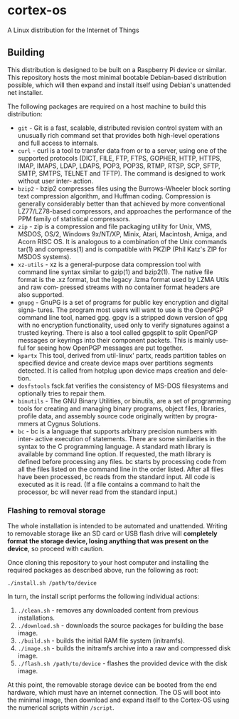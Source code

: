 # cortex-os
A Linux distribution for the Internet of Things

## Building
This distribution is designed to be built on a Raspberry Pi device or similar. This repository hosts the most minimal bootable Debian-based distribution possible, which will then expand and install itself using Debian's unattended net installer.

The following packages are required on a host machine to build this distribution:

+ `git` -
	Git is a fast, scalable, distributed revision control system with an
	unusually rich command set that provides both high-level operations and
	full access to internals.
+ `curl` -
	curl  is  a tool to transfer data from or to a server, using one of the
	supported protocols (DICT, FILE, FTP, FTPS, GOPHER, HTTP, HTTPS,  IMAP,
	IMAPS,  LDAP,  LDAPS,  POP3, POP3S, RTMP, RTSP, SCP, SFTP, SMTP, SMTPS,
	TELNET and TFTP).  The command is designed to work without user  inter‐
	action.
+ `bzip2` -
	bzip2  compresses  files  using  the Burrows-Wheeler block sorting text
	compression algorithm, and Huffman coding.   Compression  is  generally
	considerably   better   than   that   achieved   by  more  conventional
	LZ77/LZ78-based compressors, and approaches the performance of the  PPM
	family of statistical compressors.
+ `zip` -
	zip  is  a compression and file packaging utility for Unix, VMS, MSDOS,
	OS/2, Windows 9x/NT/XP, Minix, Atari, Macintosh, Amiga, and Acorn  RISC
	OS.   It  is analogous to a combination of the Unix commands tar(1) and
	compress(1) and is compatible with PKZIP (Phil  Katz's  ZIP  for  MSDOS
	systems).
+ `xz-utils` -
	xz is a general-purpose data compression tool with command line  syntax
	similar  to  gzip(1)  and  bzip2(1).  The native file format is the .xz
	format, but the legacy .lzma format used by LZMA  Utils  and  raw  com‐
	pressed streams with no container format headers are also supported.
+ `gnupg` -
	GnuPG is a set of programs for public key encryption and digital signa‐
	tures.  The program most users will want to use is the OpenPGP  command
	line  tool,  named gpg.  gpgv is a stripped down version of gpg with no
	encryption functionality, used only  to  verify  signatures  against  a
	trusted keyring.  There is also a tool called gpgsplit to split OpenPGP
	messages or keyrings into their component packets.  This is mainly use‐
	ful for seeing how OpenPGP messages are put together.
+ `kpartx`
	This  tool,  derived  from util-linux' partx, reads partition tables on
	specified device  and  create  device  maps  over  partitions  segments
	detected. It is called from hotplug upon device maps creation and dele‐
	tion.
+ `dosfstools`
	fsck.fat verifies the consistency of MS-DOS filesystems and  optionally
	tries to repair them.
+ `binutils` -
	The GNU Binary Utilities,  or binutils,  are a set of programming tools
	for creating  and managing  binary programs,  object files,  libraries,
	profile	data,  and assembly source code  originally written  by progra-
	mmers at Cygnus	Solutions.
+ `bc` -
	bc  is a language that supports arbitrary precision numbers with inter‐
	active execution of statements.  There are  some  similarities  in  the
	syntax  to  the  C  programming  language.   A standard math library is
	available by command line option.  If requested, the  math  library  is
	defined before processing any files.  bc starts by processing code from
	all the files listed on the command line in the  order  listed.   After
	all  files  have been processed, bc reads from the standard input.  All
	code is executed as it is read.  (If a file contains a command to  halt
	the processor, bc will never read from the standard input.)

### Flashing to removal storage
The whole installation is intended to be automated and unattended. Writing to removable storage like an SD card or USB flash drive will **completely format the storage device, losing anything that was present on the device**, so proceed with caution.

Once cloning this repository to your host computer and installing the required packages as described above, run the following as root:

```
./install.sh /path/to/device
```

In turn, the install script performs the following individual actions:

1. `./clean.sh` - removes any downloaded content from previous installations.
2. `./download.sh` - downloads the source packages for building the base image.
3. `./build.sh` - builds the initial RAM file system (initramfs).
4. `./image.sh` - builds the initramfs archive into a raw and compressed disk image.
5. `./flash.sh /path/to/device` - flashes the provided device with the disk image.

At this point, the removable storage device can be booted from the end hardware, which must have an internet connection. The OS will boot into the minimal image, then download and expand itself to the Cortex-OS using the numerical scripts within `/script`.
